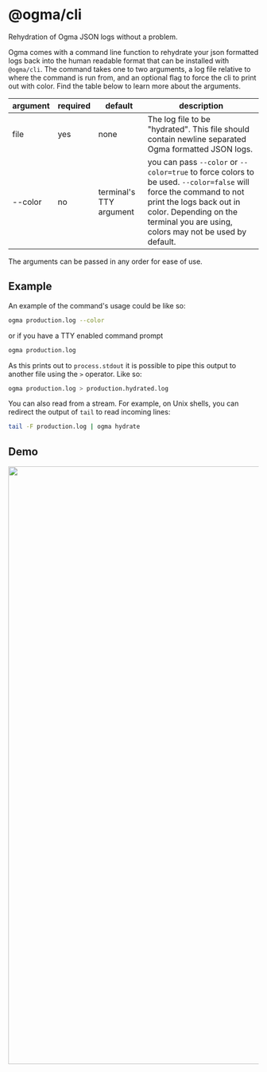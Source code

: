 # @ogma/cli

Rehydration of Ogma JSON logs without a problem.

Ogma comes with a command line function to rehydrate your json formatted logs back into the human readable format that can be installed with `@ogma/cli`. The command takes one to two arguments, a log file relative to where the command is run from, and an optional flag to force the cli to print out with color. Find the table below to learn more about the arguments.

| argument | required | default | description |
| --- | --- | --- | --- |
| file | yes | none | The log file to be "hydrated". This file should contain newline separated Ogma formatted JSON logs. |
| --color | no | terminal's TTY argument | you can pass `--color` or `--color=true` to force colors to be used. `--color=false` will force the command to not print the logs back out in color. Depending on the terminal you are using, colors may not be used by default. |

The arguments can be passed in any order for ease of use.

## Example

An example of the command's usage could be like so:

```sh
ogma production.log --color
```

or if you have a TTY enabled command prompt

```sh
ogma production.log
```

As this prints out to `process.stdout` it is possible to pipe this output to another file using the `>` operator. Like so:

```sh
ogma production.log > production.hydrated.log
```

You can also read from a stream. For example, on Unix shells, you can redirect the output of `tail` to read incoming lines:

```sh
tail -F production.log | ogma hydrate
```

## Demo

<div align="center">
  <img src="https://ogma-docs-images.s3-us-west-2.amazonaws.com/ogma-cli.gif" alt="Ogma CLI gif" width="1200"/>
</div>
